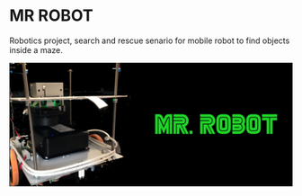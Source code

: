 # MR ROBOT

Robotics project, search and rescue senario for mobile robot to find objects inside a maze.

![MR ROBOT](banner.png)
